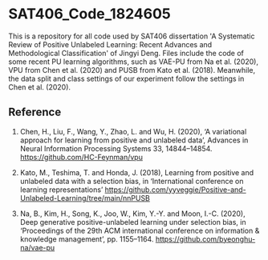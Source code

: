# SAT406_Code_1824605
This is a repository for all code used by SAT406 dissertation 'A Systematic Review of Positive Unlabeled Learning: Recent Advances and Methodological Classification' of Jingyi Deng. Files include the code of some recent PU learning algorithms, such as VAE-PU from Na et al. (2020), VPU from Chen et al. (2020) and PUSB from Kato et al. (2018). Meanwhile, the data split and class settings of our experiment follow the settings in Chen et al. (2020).

## Reference

1. Chen, H., Liu, F., Wang, Y., Zhao, L. and Wu, H. (2020), ‘A variational approach for learning from positive and unlabeled data’, Advances in Neural Information Processing Systems 33, 14844–14854.
https://github.com/HC-Feynman/vpu

2. Kato, M., Teshima, T. and Honda, J. (2018), Learning from positive and unlabeled data with a selection bias, in ‘International conference on learning representations’
https://github.com/yyveggie/Positive-and-Unlabeled-Learning/tree/main/nnPUSB

3. Na, B., Kim, H., Song, K., Joo, W., Kim, Y.-Y. and Moon, I.-C. (2020), Deep generative positive-unlabeled learning under selection bias, in ‘Proceedings of the 29th ACM international conference on information & knowledge management’, pp. 1155–1164.
https://github.com/byeonghu-na/vae-pu
